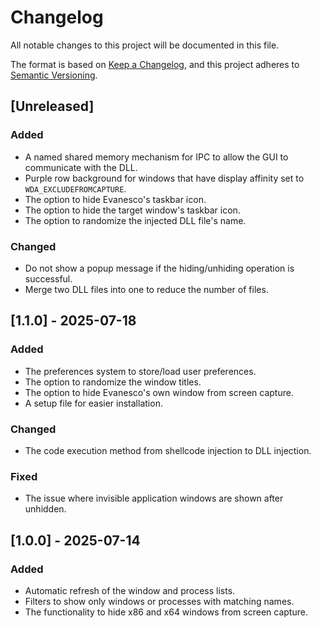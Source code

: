 # Changelog

All notable changes to this project will be documented in this file.

The format is based on [Keep a Changelog](https://keepachangelog.com/en/1.1.0/),
and this project adheres to [Semantic Versioning](https://semver.org/spec/v2.0.0.html).

## [Unreleased]

### Added

- A named shared memory mechanism for IPC to allow the GUI to communicate with the DLL.
- Purple row background for windows that have display affinity set to `WDA_EXCLUDEFROMCAPTURE`.
- The option to hide Evanesco's taskbar icon.
- The option to hide the target window's taskbar icon.
- The option to randomize the injected DLL file's name.

### Changed

- Do not show a popup message if the hiding/unhiding operation is successful.
- Merge two DLL files into one to reduce the number of files.

## [1.1.0] - 2025-07-18

### Added

- The preferences system to store/load user preferences.
- The option to randomize the window titles.
- The option to hide Evanesco's own window from screen capture.
- A setup file for easier installation.

### Changed

- The code execution method from shellcode injection to DLL injection.

### Fixed

- The issue where invisible application windows are shown after unhidden.

## [1.0.0] - 2025-07-14

### Added

- Automatic refresh of the window and process lists.
- Filters to show only windows or processes with matching names.
- The functionality to hide x86 and x64 windows from screen capture.
